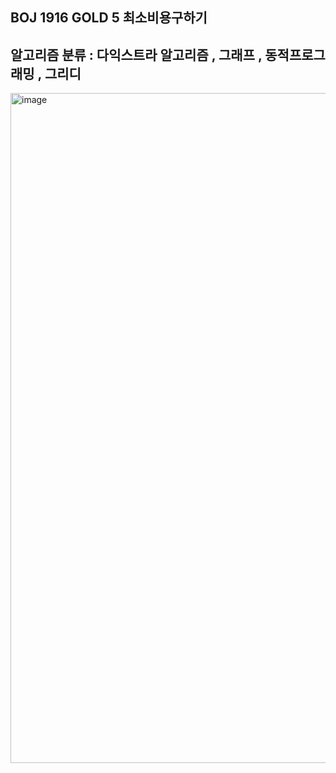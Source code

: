 ## BOJ 1916 GOLD 5 최소비용구하기
## 알고리즘 분류 : 다익스트라 알고리즘 , 그래프 , 동적프로그래밍 , 그리디

<img width="1072" alt="image" src="https://user-images.githubusercontent.com/58665661/185143524-0daeabd5-6524-42c0-b5f5-2a7cdc6b0949.png">


